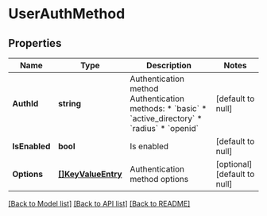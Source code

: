 # UserAuthMethod

## Properties
Name | Type | Description | Notes
------------ | ------------- | ------------- | -------------
**AuthId** | **string** | Authentication method    Authentication methods:  * &#x60;basic&#x60;  * &#x60;active_directory&#x60;  * &#x60;radius&#x60;  * &#x60;openid&#x60; | [default to null]
**IsEnabled** | **bool** | Is enabled | [default to null]
**Options** | [**[]KeyValueEntry**](KeyValueEntry.md) | Authentication method options | [optional] [default to null]

[[Back to Model list]](../README.md#documentation-for-models) [[Back to API list]](../README.md#documentation-for-api-endpoints) [[Back to README]](../README.md)

